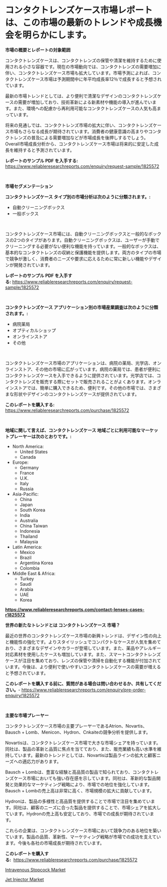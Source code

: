 <p><h1>コンタクトレンズケース市場レポートは、この市場の最新のトレンドや成長機会を明らかにします。</h1></p><p><strong>市場の概要とレポートの対象範囲</strong></p>
<p><p>コンタクトレンズケースは、コンタクトレンズの保管や清潔を維持するために使用される小さな容器です。現在の市場動向では、コンタクトレンズの需要増加に伴い、コンタクトレンズケース市場も拡大しています。市場予測によれば、コンタクトレンズケース市場は予測期間中に年平均成長率12％で成長すると予想されています。</p><p>最新の市場トレンドとしては、より便利で清潔なデザインのコンタクトレンズケースの需要が増加しており、技術革新による新素材や機能の導入が進んでいます。また、環境への配慮から再利用可能なコンタクトレンズケースの人気も高まっています。</p><p>将来の見通しでは、コンタクトレンズ市場の拡大に伴い、コンタクトレンズケース市場もさらなる成長が期待されています。消費者の健康意識の高まりやコンタクトレンズの普及による需要増加などが市場成長を後押しするでしょう。Overall市場成長分析から、コンタクトレンズケース市場は将来的に安定した成長を維持すると予測されています。</p></p>
<p><strong>レポートのサンプル PDF を入手する:</strong> <a href="https://www.reliableresearchreports.com/enquiry/request-sample/1825572">https://www.reliableresearchreports.com/enquiry/request-sample/1825572</a></p>
<p>&nbsp;</p>
<p><strong>市場セグメンテーション</strong></p>
<p><strong>コンタクトレンズケース タイプ別の市場分析は次のように分類されます。:</strong></p>
<p><ul><li>自動クリーニングボックス</li><li>一般ボックス</li></ul></p>
<p>&nbsp;</p>
<p><p>コンタクトレンズケース市場には、自動クリーニングボックスと一般的なボックスの2つのタイプがあります。自動クリーニングボックスは、ユーザーが手動でクリーニングする必要がない便利な機能を持っています。一般的なボックスは、基本的なコンタクトレンズの収納と保護機能を提供します。両方のタイプの市場で競争が激しく、消費者のニーズや要求に応えるために常に新しい機能やデザインが開発されています。</p></p>
<p><strong>レポートのサンプル PDF を入手する:</strong>&nbsp;<a href="https://www.reliableresearchreports.com/enquiry/request-sample/1825572">https://www.reliableresearchreports.com/enquiry/request-sample/1825572</a></p>
<p>&nbsp;</p>
<p><strong> コンタクトレンズケース アプリケーション別の市場産業調査は次のように分類されます。:</strong></p>
<p><ul><li>病院薬局</li><li>オプティカルショップ</li><li>オンラインストア</li><li>その他</li></ul></p>
<p>&nbsp;</p>
<p><p>コンタクトレンズケース市場のアプリケーションは、病院の薬局、光学店、オンラインストア、その他の市場に広がっています。病院の薬局では、患者が便利にコンタクトレンズケースを入手できるように提供されています。光学店では、コンタクトレンズを販売する際にセットで販売されることがよくあります。オンラインストアでは、簡単に購入できるため、便利です。その他の市場では、さまざまな形状やデザインのコンタクトレンズケースが提供されています。</p></p>
<p><strong>このレポートを購入する:</strong>&nbsp; <a href="https://www.reliableresearchreports.com/purchase/1825572">https://www.reliableresearchreports.com/purchase/1825572</a></p>
<p>&nbsp;</p>
<p><strong>地域に関して言えば、コンタクトレンズケース 地域ごとに利用可能なマーケットプレーヤーは次のとおりです。:</strong></p>
<p><ul>
    <li>
        North America:
        <ul>
            <li>United States</li>
            <li>Canada</li>
        </ul>
    </li>
    <li>
        Europe:
        <ul>
            <li>Germany</li>
            <li>France</li>
            <li>U.K.</li>
            <li>Italy</li>
            <li>Russia</li>
        </ul>
    </li>
    <li>
        Asia-Pacific:
        <ul>
            <li>China</li>
            <li>Japan</li>
            <li>South Korea</li>
            <li>India</li>
            <li>Australia</li>
            <li>China Taiwan</li>
            <li>Indonesia</li>
            <li>Thailand</li>
            <li>Malaysia</li>
        </ul>
    </li>
    <li>
        Latin America:
        <ul>
            <li>Mexico</li>
            <li>Brazil</li>
            <li>Argentina Korea</li>
            <li>Colombia</li>
        </ul>
    </li>
    <li>
        Middle East & Africa:
        <ul>
            <li>Turkey</li>
            <li>Saudi</li>
            <li>Arabia</li>
            <li>UAE</li>
            <li>Korea</li>
        </ul>
    </li>
    </ul></p>
<p><strong><a href="https://www.reliableresearchreports.com/contact-lenses-cases-r1825572">https://www.reliableresearchreports.com/contact-lenses-cases-r1825572</a></strong>&nbsp;</p>
<p><strong>世界の新たなトレンドとは コンタクトレンズケース 市場？</strong></p>
<p><p>最近の世界のコンタクトレンズケース市場の新興トレンドは、デザイン性の向上と機能性の強化です。よりスタイリッシュでコンパクトなケースが人気を集めており、さまざまなデザインやカラーが登場しています。また、薬品やアレルギー対応素材を使用したケースも増加しています。また、スマートコンタクトレンズケースが注目を集めており、レンズの保管や清掃を自動化する機能が付加されています。今後は、より便利で使いやすいコンタクトレンズケースの需要が増えると予想されています。</p></p>
<p><strong>このレポートを購入する前に、質問がある場合は問い合わせるか、共有してください。</strong>- <a href="https://www.reliableresearchreports.com/enquiry/pre-order-enquiry/1825572">https://www.reliableresearchreports.com/enquiry/pre-order-enquiry/1825572</a></p>
<p>&nbsp;</p>
<p><strong>主要な市場プレーヤー</strong></p>
<p><p>コンタクトレンズケース市場の主要プレーヤーであるAtrion、Novartis、Bausch + Lomb、Menicon、Hydron、Cnkaiteの競争分析を提供します。</p><p>Novartisは、コンタクトレンズケース市場で大きな市場シェアを持っています。同社は、製品の革新と品質に焦点を当てており、また、販売業績も高い水準を維持しています。最新のトレンドとしては、Novartisは製品ラインの拡大と顧客ニーズへの適応力があります。</p><p>Bausch + Lombは、豊富な経験と高品質の製品で知られており、コンタクトレンズケース市場においても強い存在感を示しています。同社は、革新的な製品開発と効果的なマーケティング戦略により、市場での地位を強化しています。Bausch + Lombの売上高は非常に高く、市場規模の拡大に貢献しています。</p><p>Hydronは、製品の多様性と高品質を提供することで市場で注目を集めています。同社は、顧客のニーズに合った製品を提供することで、市場シェアを拡大しています。Hydronの売上高も安定しており、市場での成長が期待されています。</p><p>これらの企業は、コンタクトレンズケース市場において競争力のある地位を築いています。製品の品質、革新性、マーケティング戦略が市場での成功を支えています。今後も各社の市場成長が期待されています。</p></p>
<p><strong>このレポートを購入する:</strong>&nbsp;&nbsp;<a href="https://www.reliableresearchreports.com/purchase/1825572">https://www.reliableresearchreports.com/purchase/1825572</a></p>
<p><p><a href="https://crocus-run-b5a.notion.site/Analyzing-Intravenous-Stopcock-Market-Global-Industry-Perspective-and-Forecast-2024-to-2031-1b285eecaf4f4b9d86d0d4f06c506288">Intravenous Stopcock Market</a></p><p><a href="https://gratis-rainforest-2ca.notion.site/Jet-Injector-Market-Share-Evolution-and-Market-Growth-Trends-2024-2031-c3cdf7eeb4a34dbb91d651696ae6ddee">Jet Injector Market</a></p></p>